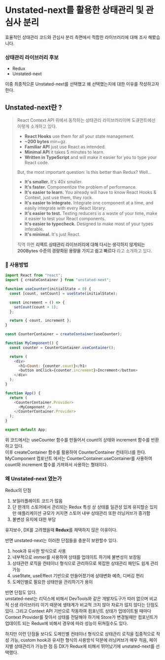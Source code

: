 # Unstated-next를 활용한 상태관리 및 관심사 분리

효율적인 상태관리 코드와 관심사 분리 측면에서 적합한 라이브러리에 대해 조사 해봤습니다.

### 상태관리 라이브러리 후보
- Redux
- Unstated-next  

이중 최종적으론 Unstated-next를 선택했고 왜 선택했는지에 대한 이유를 작성하고자 한다.

## Unstated-next란 ?
> React Context API 위에서 동작하는 상태관리 라이브러리이며 도큐먼트에선 이렇게 소개하고 있다.  
> - **React Hooks** use them for all your state management.
> - **~200 bytes** min+gz.  
> - **Familiar API** just use React as intended.  
> - **Minimal API** it takes 5 minutes to learn.  
> - **Written in TypeScript** and will make it easier for you to type your React code.  
> 
> But, the most important question: Is this better than Redux? Well...     
>   
> 
> - **It's smaller.** It's 40x smaller.  
> - **It's faster.** Componentize the problem of performance.  
> - **It's easier to learn.** You already will have to know React Hooks & Context, just use them, they rock.  
> - **It's easier to integrate.** Integrate one component at a time, and easily integrate with every React library.  
> - **It's easier to test.** Testing reducers is a waste of your time, make it easier to test your React components.  
> - **It's easier to typecheck.** Designed to make most of your types inferable.  
> - **It's minimal.** It's just React.  
> 
> 직역 하면 **리액트 상태관리 라이브러리에 대해 다시는 생각하지 않게되는 200Bytes 수준의 경량화된 용량을 가지고 쉽고 빠르다** 라고 소개하고 있다.

### 🚀 사용방법
```javascript
import React from "react";
import { createContainer } from "unstated-next";

function useCounter(initialState = 0) {
  const [count, setCount] = useState(initialState);

  const increment = () => {
    setCount(count + 1);
  };

  return { count, increment };
}

const CounterContainer = createContainer(useCounter);

function MyComponent() {
  const counter = CounterContainer.useContainer();

  return (
    <div>
      <h1>Count: {counter.count}</h1>
      <button onClick={counter.increment}>Increment</button>
    </div>
  );
}

function App() {
  return (
    <CounterContainer.Provider>
      <MyComponent />
    </CounterContainer.Provider>
  );
}

export default App;
```
위 코드에서는 useCounter 함수를 만들어서 count의 상태와 increment 함수를 반환하고 있다.  
이후 createContainer 함수를 활용하여 CounterContainer 컨테이너를 한다.  
MyComponent 컴포넌트 에서는 CounterContainer.useContainer를 사용하여 count와 increment 함수를 가져와서 사용하는 형태이다.  


### 왜 Unstated-next 였는가
Redux의 단점
1. 보일러플레이트 코드가 많음
2. 단 한개의 스토어에서 관리되는 Redux 특성 상 상태를 일관성 있게 유지할순 있지만 애플리케이션 규모가 커지면 스토어 내부 상태관리 또한 러닝커브가 증가함
3. 불변성 유지에 대한 부담

유지보수, DX를 고려했을때 **Redux**를 채택하지 않은 이유이다.  

반면 unstated-next는 이러한 단점들을 충분히 보완할수 있다.
1. hook과 유사한 방식으로 사용
2. 내부적으로 immer를 사용하여 상태를 업데이트 하기에 불변성이 보장됨
3. 상태관련 로직을 컨테이너 형식으로 관리하므로 복잡한 상태관리 패턴도 쉽게 관리 가능
4. useState, useEffect 기반으로 만들어졌기에 상태변화 예측, 디버깅 편리
5. 도메인별로 필요한 상태만을 관리하기가 용이


반면 단점도 있다.  
unstated-next는 리덕스에 비해서 DevTools와 같은 개발자도구가 따러 없으며 비교적 신생 라이브러리 이기 때문에 생태계가 비교적 크지 않아 자료가 많지 않다는 단점도 있다.
그리고 Context API 기반으로 작동하여 컴포넌트 상태가 업데이트될 때마다 Context Provider를 찾아서 상태를 전달해야 하기에 Store가 변경될때만 컴포넌트가 업데이트 되는 Redux에 비해서 경우에 따라 성능이 뒤쳐질수도 있다.

하지만 이런 단점들 보다도 도메인별 컨테이너 형식으로 상태관리 로직을 집중적으로 작성 가능, custom hook과 유사한 형식의 사용방식 덕분에 러닝커브가 매우 적음, 페이지별 상태관리가 가능한 점 등
DX가 Redux에 비해서 뛰어났기에 unstated-next를 선택했다.